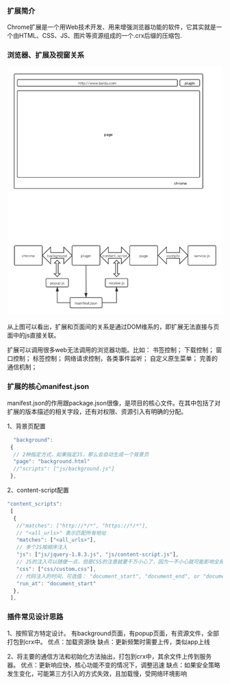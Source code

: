 ### 扩展简介

Chrome扩展是一个用Web技术开发、用来增强浏览器功能的软件，它其实就是一个由HTML、CSS、JS、图片等资源组成的一个.crx后缀的压缩包.

### 浏览器、扩展及视窗关系

![img](./snapshots/01.png)

从上图可以看出，扩展和页面间的关系是通过DOM维系的，即扩展无法直接与页面中的js直接关联。

扩展可以调用很多web无法调用的浏览器功能。比如：
  书签控制；
  下载控制；
  窗口控制；
  标签控制；
  网络请求控制，各类事件监听；
  自定义原生菜单；
  完善的通信机制；

### 扩展的核心manifest.json

manifest.json的作用跟package.json很像，是项目的核心文件。在其中包括了对扩展的版本描述的相关字段，还有对权限、资源引入有明确的分配。

1、背景页配置

```js
  "background":
 {
  // 2种指定方式，如果指定JS，那么会自动生成一个背景页
  "page": "background.html"
  //"scripts": ["js/background.js"]
 },
```

2、content-script配置

```js
"content_scripts":
 [
  {
   //"matches": ["http://*/*", "https://*/*"],
   // "<all_urls>" 表示匹配所有地址
   "matches": ["<all_urls>"],
   // 多个JS按顺序注入
   "js": ["js/jquery-1.8.3.js", "js/content-script.js"],
   // JS的注入可以随便一点，但是CSS的注意就要千万小心了，因为一不小心就可能影响全局样式
   "css": ["css/custom.css"],
   // 代码注入的时间，可选值： "document_start", "document_end", or "document_idle"，最后一个表示页面空闲时，默认document_idle
   "run_at": "document_start"
  },
 ],
```

### 插件常见设计思路

1、按照官方特定设计。
有background页面，有popup页面，有资源文件，全部打包到crx中。
优点：加载资源快
缺点：更新频繁时需要上传，类似app上线

2、将主要的通信方法和初始化方法抽出，打包到crx中，其余文件上传到服务器。
优点：更新响应快，核心功能不变的情况下，调整迅速
缺点：如果安全策略发生变化，可能第三方引入的方式失效，且加载慢，受网络环境影响
